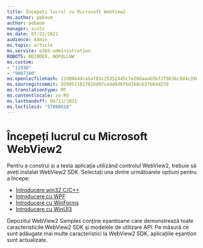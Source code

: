 ```yaml
---
title: Începeți lucrul cu Microsoft WebView2
ms.author: pebaum
author: pebaum
manager: scotv
ms.date: 07/22/2021
audience: Admin
ms.topic: article
ms.service: o365-administration
ROBOTS: NOINDEX, NOFOLLOW
ms.custom:
- "11938"
- "9007100"
ms.openlocfilehash: 22d80b4dcabaf81c25352445c7e20daaab5bf2f9838c9d4c39057bda423a2ecc
ms.sourcegitcommit: 920051182781bd97ce4d4d6fbd268cb37b84d239
ms.translationtype: MT
ms.contentlocale: ro-RO
ms.lasthandoff: 08/11/2021
ms.locfileid: "57868618"
---
```

# <a name="get-started-with-microsoft-webview2"></a>Începeți lucrul cu Microsoft WebView2

Pentru a construi și a testa aplicația utilizând controlul WebView2, trebuie să aveți instalat WebView2 SDK. Selectați una dintre următoarele opțiuni pentru a începe:

- [Introducere win32 C/C++](https://docs.microsoft.com/microsoft-edge/webview2/get-started/win32)
- [Introducere cu WPF](https://docs.microsoft.com/microsoft-edge/webview2/get-started/wpf)
- [Introducere cu WinForms](https://docs.microsoft.com/microsoft-edge/webview2/get-started/winforms)
- [Introducere cu WinUI3](https://docs.microsoft.com/microsoft-edge/webview2/get-started/winui)

Depozitul WebView2 Samples conține eșantioane care demonstrează toate caracteristicile WebView2 SDK și modelele de utilizare API. Pe măsură ce sunt adăugate mai multe caracteristici la WebView2 SDK, aplicațiile eșantion sunt actualizate.

